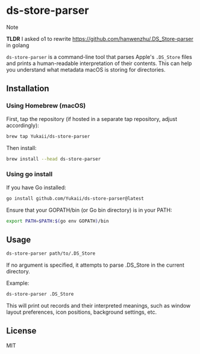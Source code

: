 # ds-store-parser

> [!NOTE]
> **TLDR** I asked o1 to rewrite https://github.com/hanwenzhu/.DS_Store-parser in golang

`ds-store-parser` is a command-line tool that parses Apple's `.DS_Store` files and prints a human-readable interpretation of their contents. This can help you understand what metadata macOS is storing for directories.

## Installation

### Using Homebrew (macOS)

First, tap the repository (if hosted in a separate tap repository, adjust accordingly):

```bash
brew tap Yukaii/ds-store-parser
```

Then install:

```bash
brew install --head ds-store-parser
```

### Using go install

If you have Go installed:

```bash
go install github.com/Yukaii/ds-store-parser@latest
```

Ensure that your GOPATH/bin (or Go bin directory) is in your PATH:

```bash
export PATH=$PATH:$(go env GOPATH)/bin
```

## Usage

```bash
ds-store-parser path/to/.DS_Store
```

If no argument is specified, it attempts to parse .DS_Store in the current directory.

Example:

```bash
ds-store-parser .DS_Store
```

This will print out records and their interpreted meanings, such as window layout preferences, icon positions, background settings, etc.

## License

MIT
